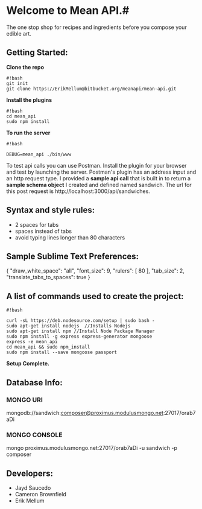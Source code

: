 # Welcome to Mean API.#
The one stop shop for recipes and ingredients before you compose your edible art.


## Getting Started: ##
**Clone the repo**
```
#!bash
git init
git clone https://ErikMellum@bitbucket.org/meanapi/mean-api.git
```
**Install the plugins**
```
#!bash
cd mean_api
sudo npm install
```

**To run the server**
```
#!bash

DEBUG=mean_api ./bin/www
```

To test api calls you can use Postman. Install the plugin for your browser
and test by launching the server. Postman's plugin has an address input and 
an http request type. I provided a **sample api call** that is built in to return
a **sample schema object** I created and defined named sandwich. The url for this post 
request is http://localhost:3000/api/sandwiches.

## Syntax and style rules: ##
* 2 spaces for tabs
*   spaces instead of tabs
*   avoid typing lines longer than 80 characters

## Sample Sublime Text Preferences: ##
{
  "draw_white_space": "all",
  "font_size": 9,
  "rulers":
  [
    80
  ],
  "tab_size": 2,
  "translate_tabs_to_spaces": true
}

## A list of commands used to create the project: ##

```
#!bash

curl -sL https://deb.nodesource.com/setup | sudo bash -
sudo apt-get install nodejs  //Installs Nodejs
sudo apt-get install npm //Install Node Package Manager
sudo npm install -g express express-generator mongoose
express -e mean_api
cd mean_api && sudo npm_install
sudo npm install --save mongoose passport
```

**Setup Complete.**

## Database Info: ##
### MONGO URI ###
mongodb://sandwich:composer@proximus.modulusmongo.net:27017/orab7aDi
### MONGO CONSOLE ###
mongo proximus.modulusmongo.net:27017/orab7aDi -u sandwich -p composer

## Developers: ##
* Jayd Saucedo
* Cameron Brownfield
* Erik Mellum
